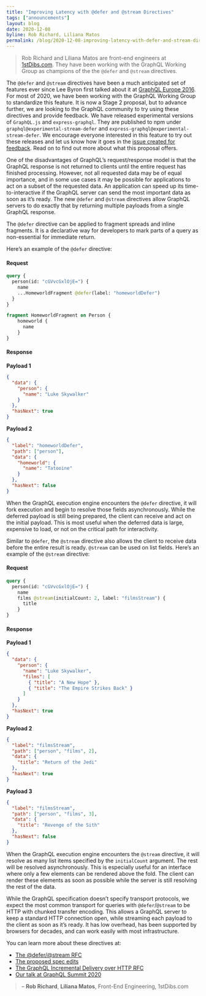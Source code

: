 ```yaml
---
title: "Improving Latency with @defer and @stream Directives"
tags: ["announcements"]
layout: blog
date: 2020-12-08
byline: Rob Richard, Liliana Matos
permalink: /blog/2020-12-08-improving-latency-with-defer-and-stream-directives
---
```


> Rob Richard and Liliana Matos are front-end engineers at [1stDibs.com](https://www.1stdibs.com). They have been working with the GraphQL Working Group as champions of the the `@defer` and `@stream` directives.

The `@defer` and `@stream` directives have been a much anticipated set of features ever since Lee Byron first talked about it at [GraphQL Europe 2016](https://youtu.be/ViXL0YQnioU?t=769). For most of 2020, we have been working with the GraphQL Working Group to standardize this feature. It is now a Stage 2 proposal, but to advance further, we are looking to the GraphQL community to try using these directives and provide feedback. We have released experimental versions of `GraphQL.js` and `express-graphql`. They are published to npm under `graphql@experimental-stream-defer` and `express-graphql@experimental-stream-defer`. We encourage everyone interested in this feature to try out these releases and let us know how it goes in the [issue created for feedback](https://github.com/graphql/graphql-js/issues/2848). Read on to find out more about what this proposal offers.

One of the disadvantages of GraphQL’s request/response model is that the GraphQL response is not returned to clients until the entire request has finished processing. However, not all requested data may be of equal importance, and in some use cases it may be possible for applications to act on a subset of the requested data. An application can speed up its time-to-interactive if the GraphQL server can send the most important data as soon as it’s ready. The new `@defer` and `@stream` directives allow GraphQL servers to do exactly that by returning multiple payloads from a single GraphQL response. 

The `@defer` directive can be applied to fragment spreads and inline fragments. It is a declarative way for developers to mark parts of a query as non-essential for immediate return. 

Here’s an example of the `@defer` directive:

#### Request

```graphql
query {
  person(id: "cGVvcGxlOjE=") {
    name
    ...HomeworldFragment @defer(label: "homeworldDefer")
  }
}

fragment HomeworldFragment on Person {
    homeworld {
      name
    }
}
```

#### Response

**Payload 1**

```json
{
  "data": { 
    "person": {
      "name": "Luke Skywalker"
    }
  },
  "hasNext": true
}
```

**Payload 2**

```json
{
  "label": "homeworldDefer",
  "path": ["person"],
  "data": { 
    "homeworld": {
      "name": "Tatooine"
    }
  },
  "hasNext": false
}
```

When the GraphQL execution engine encounters the `@defer` directive, it will fork execution and begin to resolve those fields asynchronously. While the deferred payload is still being prepared, the client can receive and act on the initial payload. This is most useful when the deferred data is large, expensive to load, or not on the critical path for interactivity.

Similar to `@defer`, the `@stream` directive also allows the client to receive data before the entire result is ready. `@stream` can be used on list fields. Here’s an example of the `@stream` directive:

#### Request

```graphql
query {
  person(id: "cGVvcGxlOjE=") {
    name
    films @stream(initialCount: 2, label: "filmsStream") {
      title
    }
}
```

#### Response

**Payload 1**

```json
{
  "data": { 
    "person": {
      "name": "Luke Skywalker",
      "films": [
        { "title": "A New Hope" },
        { "title": "The Empire Strikes Back" }
      ]
    }
  },
  "hasNext": true
}
```

**Payload 2**

```json
{
  "label": "filmsStream",
  "path": ["person", "films", 2],
  "data": { 
    "title": "Return of the Jedi"
  },
  "hasNext": true
}
```

**Payload 3**

```json
{
  "label": "filmsStream",
  "path": ["person", "films", 3],
  "data": { 
    "title": "Revenge of the Sith"
  },
  "hasNext": false
}
```

When the GraphQL execution engine encounters the `@stream` directive, it will resolve as many list items specified by the `initialCount` argument. The rest will be resolved  asynchronously. This is especially useful for an interface where only a few elements can be rendered above the fold. The client can render these elements as soon as possible while the server is still resolving the rest of the data.

While the GraphQL specification doesn’t specify transport protocols, we expect the most common transport for queries with `@defer`/`@stream` to be HTTP with chunked transfer encoding. This allows a GraphQL server to keep a standard HTTP connection open, while streaming each payload to the client as soon as it’s ready. It has low overhead, has been supported by browsers for decades, and can work easily with most infrastructure.

You can learn more about these directives at:

* [The @defer/@stream RFC](https://github.com/graphql/graphql-wg/blob/main/rfcs/DeferStream.md)
* [The proposed spec edits](https://github.com/graphql/graphql-spec/pull/742)
* [The GraphQL Incremental Delivery over HTTP RFC](https://github.com/graphql/graphql-over-http/blob/master/rfcs/IncrementalDelivery.md)
* [Our talk at GraphQL Summit 2020](https://www.youtube.com/watch?v=icv_Pq06aOY)

> – **Rob Richard**, **Liliana Matos**, Front-End Engineering, 1stDibs.com
